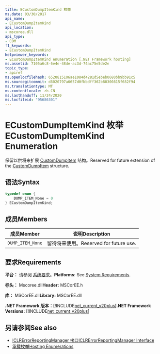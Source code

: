 ```yaml
---
title: ECustomDumpItemKind 枚举
ms.date: 03/30/2017
api_name:
- ECustomDumpItemKind
api_location:
- mscoree.dll
api_type:
- COM
f1_keywords:
- ECustomDumpItemKind
helpviewer_keywords:
- ECustomDumpItemKind enumeration [.NET Framework hosting]
ms.assetid: 7105a6c8-6e4e-48de-ac3d-74ac75e5de2e
topic_type:
- apiref
ms.openlocfilehash: 6520815106ae1084d4281d5ebeb0680bb9bb91c5
ms.sourcegitcommit: d8020797a6657d0fbbdff362b80300815f682f94
ms.translationtype: MT
ms.contentlocale: zh-CN
ms.lasthandoff: 11/24/2020
ms.locfileid: "95686301"
---
```

# <a name="ecustomdumpitemkind-enumeration"></a><span data-ttu-id="f89cc-102">ECustomDumpItemKind 枚举</span><span class="sxs-lookup"><span data-stu-id="f89cc-102">ECustomDumpItemKind Enumeration</span></span>

<span data-ttu-id="f89cc-103">保留以供将来扩展 [CustomDumpItem](customdumpitem-structure.md) 结构。</span><span class="sxs-lookup"><span data-stu-id="f89cc-103">Reserved for future extension of the [CustomDumpItem](customdumpitem-structure.md) structure.</span></span>  
  
## <a name="syntax"></a><span data-ttu-id="f89cc-104">语法</span><span class="sxs-lookup"><span data-stu-id="f89cc-104">Syntax</span></span>  
  
```cpp  
typedef enum {  
    DUMP_ITEM_None = 0  
} ECustomDumpItemKind;  
```  
  
## <a name="members"></a><span data-ttu-id="f89cc-105">成员</span><span class="sxs-lookup"><span data-stu-id="f89cc-105">Members</span></span>  
  
|<span data-ttu-id="f89cc-106">成员</span><span class="sxs-lookup"><span data-stu-id="f89cc-106">Member</span></span>|<span data-ttu-id="f89cc-107">说明</span><span class="sxs-lookup"><span data-stu-id="f89cc-107">Description</span></span>|  
|------------|-----------------|  
|`DUMP_ITEM_None`|<span data-ttu-id="f89cc-108">留待将来使用。</span><span class="sxs-lookup"><span data-stu-id="f89cc-108">Reserved for future use.</span></span>|  
  
## <a name="requirements"></a><span data-ttu-id="f89cc-109">要求</span><span class="sxs-lookup"><span data-stu-id="f89cc-109">Requirements</span></span>  

 <span data-ttu-id="f89cc-110">**平台：** 请参阅 [系统要求](../../get-started/system-requirements.md)。</span><span class="sxs-lookup"><span data-stu-id="f89cc-110">**Platforms:** See [System Requirements](../../get-started/system-requirements.md).</span></span>  
  
 <span data-ttu-id="f89cc-111">**标头：** Mscoree.dll</span><span class="sxs-lookup"><span data-stu-id="f89cc-111">**Header:** MSCorEE.h</span></span>  
  
 <span data-ttu-id="f89cc-112">**库：** MSCorEE.dll</span><span class="sxs-lookup"><span data-stu-id="f89cc-112">**Library:** MSCorEE.dll</span></span>  
  
 <span data-ttu-id="f89cc-113">**.NET Framework 版本：**[!INCLUDE[net_current_v20plus](../../../../includes/net-current-v20plus-md.md)]</span><span class="sxs-lookup"><span data-stu-id="f89cc-113">**.NET Framework Versions:** [!INCLUDE[net_current_v20plus](../../../../includes/net-current-v20plus-md.md)]</span></span>  
  
## <a name="see-also"></a><span data-ttu-id="f89cc-114">另请参阅</span><span class="sxs-lookup"><span data-stu-id="f89cc-114">See also</span></span>

- [<span data-ttu-id="f89cc-115">ICLRErrorReportingManager 接口</span><span class="sxs-lookup"><span data-stu-id="f89cc-115">ICLRErrorReportingManager Interface</span></span>](iclrerrorreportingmanager-interface.md)
- [<span data-ttu-id="f89cc-116">承载枚举</span><span class="sxs-lookup"><span data-stu-id="f89cc-116">Hosting Enumerations</span></span>](hosting-enumerations.md)
